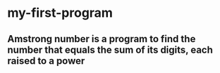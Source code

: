 # my-first-program
## Amstrong number is a program to find the number that equals the sum of its digits, each raised to a power

